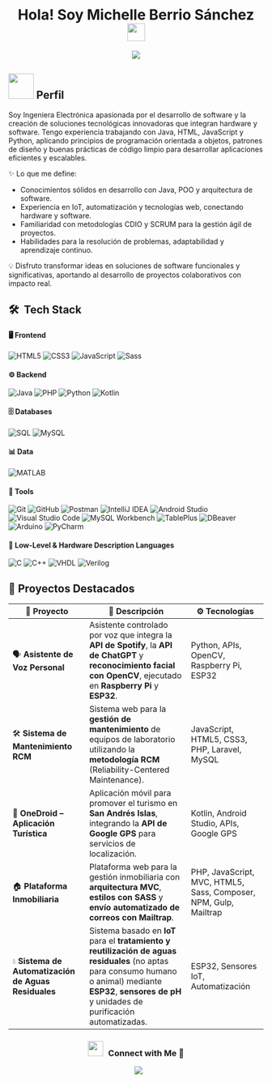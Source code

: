 <h1 align="center"><b>Hola! Soy Michelle Berrio Sánchez </b><img src="https://media.giphy.com/media/hvRJCLFzcasrR4ia7z/giphy.gif" width="35"></h1>
<p align="center">
  <a href="https://github.com/DenverCoder1/readme-typing-svg"><img src="https://readme-typing-svg.herokuapp.com?font=Time+New+Roman&color=%23C8BE25&size=25&center=true&vCenter=true&width=600&height=100&lines=Ingeniera+Electrónica;Desarrolladora+de+Software;Desarrolladora+Java;Apasionada+por+la+Tecnología;Siempre+Aprendiendo+Cosas+Nuevas"></a>
</p>


## <picture><img src = "https://github.com/7oSkaaa/7oSkaaa/blob/main/Images/about_me.gif?raw=true" width = 50px></picture> Perfil

Soy Ingeniera Electrónica apasionada por el desarrollo de software y la creación de soluciones tecnológicas innovadoras que integran hardware y software.
Tengo experiencia trabajando con Java, HTML, JavaScript y Python, aplicando principios de programación orientada a objetos, patrones de diseño y buenas prácticas de código limpio para desarrollar aplicaciones eficientes y escalables.

✨ Lo que me define:

- Conocimientos sólidos en desarrollo con Java, POO y arquitectura de software.
- Experiencia en IoT, automatización y tecnologías web, conectando hardware y software.
- Familiaridad con metodologías CDIO y SCRUM para la gestión ágil de proyectos.
- Habilidades para la resolución de problemas, adaptabilidad y aprendizaje continuo.

💡 Disfruto transformar ideas en soluciones de software funcionales y significativas, aportando al desarrollo de proyectos colaborativos con impacto real.

## 🛠 &nbsp;Tech Stack

#### 🖥️ Frontend

![HTML5](https://img.shields.io/badge/html5-%23E34F26.svg?style=for-the-badge&logo=html5&logoColor=white)
![CSS3](https://img.shields.io/badge/css3-%231572B6.svg?style=for-the-badge&logo=css3&logoColor=white)
![JavaScript](https://img.shields.io/badge/JavaScript-%23323330.svg?style=for-the-badge&logo=javascript&logoColor=F7DF1E)
![Sass](https://img.shields.io/badge/Sass-CC6699?style=for-the-badge&logo=sass&logoColor=white)


#### ⚙️ Backend

![Java](https://img.shields.io/badge/java-%23ED8B00.svg?style=for-the-badge&logo=openjdk&logoColor=white)
![PHP](https://img.shields.io/badge/PHP-%23777BB4.svg?style=for-the-badge&logo=php&logoColor=white)
![Python](https://img.shields.io/badge/Python-%2314354C.svg?style=for-the-badge&logo=python&logoColor=white)
![Kotlin](https://img.shields.io/badge/Kotlin-0095D5?style=for-the-badge&logo=kotlin&logoColor=white)

#### 🗄️ Databases

![SQL](https://img.shields.io/badge/SQL-336791?style=for-the-badge&logo=postgresql&logoColor=white)
![MySQL](https://img.shields.io/badge/MySQL-4479A1?style=for-the-badge&logo=mysql&logoColor=white)


#### 📊 Data

![MATLAB](https://img.shields.io/badge/MATLAB-0076A8?style=for-the-badge&logo=mathworks&logoColor=white)

#### 🔧 Tools

![Git](https://img.shields.io/badge/git-%23F05033.svg?style=for-the-badge&logo=git&logoColor=white)
![GitHub](https://img.shields.io/badge/github-%23121011.svg?style=for-the-badge&logo=github&logoColor=white)
![Postman](https://img.shields.io/badge/Postman-%23FF6C37.svg?style=for-the-badge&logo=postman&logoColor=white)
![IntelliJ IDEA](https://img.shields.io/badge/IntelliJIDEA-000000.svg?style=for-the-badge&logo=intellij-idea&logoColor=white)
![Android Studio](https://img.shields.io/badge/Android%20Studio-%23000000.svg?style=for-the-badge&logo=android-studio&logoColor=3DDC84)
![Visual Studio Code](https://img.shields.io/badge/Visual%20Studio%20Code-0078d7.svg?style=for-the-badge&logo=visual-studio-code&logoColor=white)
![MySQL Workbench](https://img.shields.io/badge/MySQL_Workbench-4479A1?style=for-the-badge&logo=mysql&logoColor=white)
![TablePlus](https://img.shields.io/badge/TablePlus-F58D2F?style=for-the-badge&logo=tableplus&logoColor=white)
![DBeaver](https://img.shields.io/badge/DBeaver-372923?style=for-the-badge&logoColor=white)
![Arduino](https://img.shields.io/badge/Arduino-00979D?style=for-the-badge&logo=arduino&logoColor=white)
![PyCharm](https://img.shields.io/badge/PyCharm-000000?style=for-the-badge&logo=pycharm&logoColor=white&color=21D789)


#### 🔬 Low-Level & Hardware Description Languages

![C](https://img.shields.io/badge/C-00599C?style=for-the-badge&logo=c&logoColor=white)
![C++](https://img.shields.io/badge/C++-00599C?style=for-the-badge&logo=cplusplus&logoColor=white)
![VHDL](https://img.shields.io/badge/VHDL-54397C?style=for-the-badge&logoColor=white)
![Verilog](https://img.shields.io/badge/Verilog-BA1B1D?style=for-the-badge&logoColor=white)

## 🚀 Proyectos Destacados

| 🧩 **Proyecto** | 📝 **Descripción** | ⚙️ **Tecnologías** |
|-----------------|------------------|-------------------|
| 🗣️ **Asistente de Voz Personal** | Asistente controlado por voz que integra la **API de Spotify**, la **API de ChatGPT** y **reconocimiento facial con OpenCV**, ejecutado en **Raspberry Pi** y **ESP32**. | Python, APIs, OpenCV, Raspberry Pi, ESP32 |
| 🛠️ **Sistema de Mantenimiento RCM** | Sistema web para la **gestión de mantenimiento** de equipos de laboratorio utilizando la **metodología RCM** (Reliability-Centered Maintenance). | JavaScript, HTML5, CSS3, PHP, Laravel, MySQL |
| 📱 **OneDroid – Aplicación Turística** | Aplicación móvil para promover el turismo en **San Andrés Islas**, integrando la **API de Google GPS** para servicios de localización. | Kotlin, Android Studio, APIs, Google GPS |
| 🏠 **Plataforma Inmobiliaria** | Plataforma web para la gestión inmobiliaria con **arquitectura MVC**, **estilos con SASS** y **envío automatizado de correos con Mailtrap**. | PHP, JavaScript, MVC, HTML5, Sass, Composer, NPM, Gulp, Mailtrap |
| 💧 **Sistema de Automatización de Aguas Residuales** | Sistema basado en **IoT** para el **tratamiento y reutilización de aguas residuales** (no aptas para consumo humano o animal) mediante **ESP32**, **sensores de pH** y unidades de purificación automatizadas. | ESP32, Sensores IoT, Automatización |



<h3 align="center" > <img src="https://media.giphy.com/media/iY8CRBdQXODJSCERIr/giphy.gif" width="30" height="30" style="margin-right: 10px;">Connect with Me 🤝 </h3>

<p align="center">

 <div align="center"  class="icons-social" style="margin-left: 10px;">
        <a style="margin-left: 10px;"  target="_blank" href="www.linkedin.com/in/michelle-berrio-sanchez">
			<img src="https://img.icons8.com/doodle/40/000000/linkedin--v2.png"></a>
        <a style="margin-left: 10px;" target="_blank" href="https://github.com/100rabhcsmc">
		
	 

</p>
